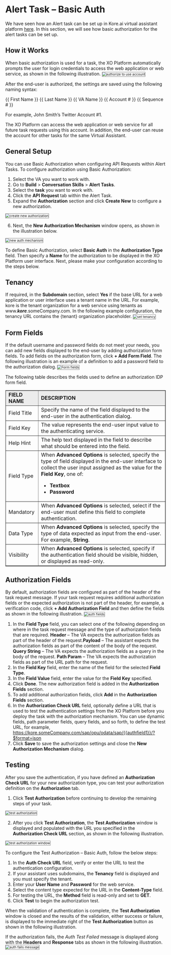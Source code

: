 # Alert Task – Basic Auth

We have seen how an Alert task can be set up in Kore.ai virtual assistant platform [here](https://developer.kore.ai/docs/bots/bot-builder-tool/alert/notification-tasks/). In this section, we will see how basic authorization for the alert tasks can be set up.

## How it Works 

When basic authorization is used for a task, the XO Platform automatically prompts the user for login credentials to access the web application or web service, as shown in the following illustration.
<img src="../images/authorize-to-use-account.png" alt="authorize to use account" title="authorize to use account" style="border: 1px solid gray; zoom:75%;">

After the end-user is authorized, the settings are saved using the following naming syntax:

{{ First Name }} {{ Last Name }} {{ VA Name }} {{ Account # }} {{ Sequence # }}

For example, John Smith’s Twitter Account #1.

The XO Platform can access the web application or web service for all future task requests using this account. In addition, the end-user can reuse the account for other tasks for the same Virtual Assistant.

## General Setup 

You can use Basic Authorization when configuring API Requests within Alert Tasks. To configure authorization using Basic Authorization:

1. Select the VA you want to work with.
2. Go to **Build** > **Conversation Skills** > **Alert Tasks**. 
3. Select the **task** you want to work with. 
4. Click the **API Request** tab within the Alert Task.
5. Expand the **Authorization** section and click **Create New** to configure a new authorization.
<img src="../images/create-new-authorization.png" alt="create new authorization" title="create new authorization" style="border: 1px solid gray; zoom:75%;">

6. Next, the **New Authorization Mechanism** window opens, as shown in the illustration below.
<img src="../images/new-auth-mechanism.png" alt="new auth mechanism" title="new auth mechanism" style="border: 1px solid gray; zoom:75%;">

To define Basic Authorization, select **Basic Auth** in the **Authorization Type** field. Then specify a **Name** for the authorization to be displayed in the XO Platform  user interface. Next, please make your configuration according to the steps below.

## Tenancy

If required, in the **Subdomain** section, select **Yes** if the base URL for a web application or user interface uses a tenant name in the URL. For example, kore is the tenant organization for a web service using tenants as www.**_kore_**.someCompany.com. In the following example configuration, the tenancy URL contains the {tenant} organization placeholder.
<img src="../images/set-tenancy.png" alt="set tenancy" title="set tenancy" style="border: 1px solid gray; zoom:75%;">

## Form Fields

If the default username and password fields do not meet your needs, you can add new fields displayed to the end-user by adding authorization form fields. To add fields on the authorization form, click **+ Add Form Field**. The following illustration is an example of a definition to add a password field to the authorization dialog.
<img src="../images/add-form-field.png" alt="Form fields" title="Form Fields" style="border: 1px solid gray; zoom:75%;">

The following table describes the fields used to define an authorization IDP form field.

<table border="1.5">
  <tr bgcolor="#ECECEC">
   <td><strong>FIELD NAME</strong>
   </td>
   <td><strong>DESCRIPTION</strong>
   </td>
  </tr>
  <tr>
   <td>Field Title
   </td>
   <td>Specify the name of the field displayed to the end-user in the authentication dialog.
   </td>
  </tr>
  <tr>
   <td>Field Key
   </td>
   <td>The value represents the end-user input value to the authenticating service.
   </td>
  </tr>
  <tr>
   <td>Help Hint
   </td>
   <td>The help text displayed in the field to describe what should be entered into the field.
   </td>
  </tr>
  <tr>
   <td>Field Type
   </td>
   <td>When <strong>Advanced Options</strong> is selected, specify the type of field displayed in the end-user interface to collect the user input assigned as the value for the <strong>Field Key</strong>, one of:
<ul>

<li><strong>Textbox</strong>

<li><strong>Password</strong>
</li>
</ul>
   </td>
  </tr>
  <tr>
   <td>Mandatory
   </td>
   <td>When <strong>Advanced Options</strong> is selected, select if the end-user must define this field to complete authentication.
   </td>
  </tr>
  <tr>
   <td>Data Type
   </td>
   <td>When <strong>Advanced Options</strong> is selected, specify the type of data expected as input from the end-user. For example, <strong>String</strong>.
   </td>
  </tr>
  <tr>
   <td>Visibility
   </td>
   <td>When <strong>Advanced Options</strong> is selected, specify if the authentication field should be visible, hidden, or displayed as read-only.
   </td>
  </tr>
</table>

## Authorization Fields

By default, authorization fields are configured as part of the header of the task request message. If your task request requires additional authorization fields or the expected authorization is not part of the header, for example, a verification code, click **+ Add Authorization Field** and then define the fields as shown in the following illustration.
<img src="../images/authorization-fields.png" alt="auth fields" title="auth fields" style="border: 1px solid gray; zoom:75%;">

1. In the **Field Type** field, you can select one of the following depending on where in the task request message and the type of authorization fields that are required. **Header** – The VA expects the authorization fields as part of the header of the request.**Payload** – The assistant expects the authorization fields as part of the content of the body of the request. **Query String** – The VA expects the authorization fields as a query in the body of the request. **Path Param** – The VA expects the authorization fields as part of the URL path for the request.
2. In the **Field Key** field, enter the name of the field for the selected **Field Type**.
3. In the **Field Value** field, enter the value for the **Field Key** specified.
4. Click **Done**. The new authorization field is added in the **Authorization Fields** section.
5. To add additional authorization fields, click **Add** in the **Authorization Fields** section.
6. In the **Authorization Check URL** field, optionally define a URL that is used to test the authentication settings from the XO Platform before you deploy the task with the authorization mechanism. You can use dynamic fields, path parameter fields, query fields, and so forth, to define the test URL, for example, https://kore.someCompany.com/sap/opu/odata/sap/{{authfield1}}/?$format=json
7. Click **Save** to save the authorization settings and close the **New Authorization Mechanism** dialog.

## Testing

After you save the authentication, if you have defined an **Authorization Check URL** for your new authorization type, you can test your authorization definition on the **Authorization** tab.

1. Click **Test Authorization** before continuing to develop the remaining steps of your task.
<img src="../images/click-test-authorization.png" alt="test authorization" title="test authorization" style="border: 1px solid gray; zoom:75%;">

2. After you click **Test Authorization**, the **Test Authorization** window is displayed and populated with the URL you specified in the **Authorization Check URL** section, as shown in the following illustration.
<img src="../images/test-authorization-window.png" alt="test authorization window" title="test authorization window" style="border: 1px solid gray; zoom:75%;">

To configure the Test Authorization – Basic Auth, follow the below steps:

1. In the **Auth Check URL** field, verify or enter the URL to test the authentication configuration.
2. If your assistant uses subdomains, the **Tenancy** field is displayed and you must specify the tenant.
3. Enter your **User Name** and **Password** for the web service.
4. Select the content type expected for the URL in the **Content-Type** field.
5. For testing the URL, the **Method** field is read-only and set to **GET**.
6. Click **Test** to begin the authorization test.

When the validation of authentication is complete, the **Test Authorization** window is closed and the results of the validation, either success or failure, is displayed to the immediate right of the **Test Authorization** button as shown in the following illustration. 

If the authorization fails, the _Auth Test Failed_ message is displayed along with the **Headers** and **Response** tabs as shown in the following illustration.
<img src="../images/configure-test-authorization.png" alt="auth fails message" title="auth fails message" style="border: 1px solid gray; zoom:75%;">


